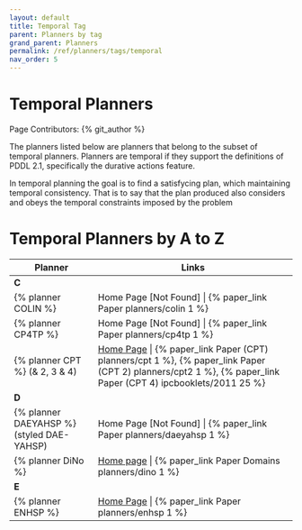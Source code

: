 ```yaml
---
layout: default
title: Temporal Tag
parent: Planners by tag
grand_parent: Planners
permalink: /ref/planners/tags/temporal
nav_order: 5
---
```

# Temporal Planners

Page Contributors: {% git_author %}

The planners listed below are planners that belong to the subset of temporal planners. Planners are temporal if they support the definitions of PDDL 2.1, specifically the durative actions feature.

In temporal planning the goal is to find a satisfycing plan, which maintaining temporal consistency. That is to say that the plan produced also considers and obeys the temporal constraints imposed by the problem

# Temporal Planners by A to Z

| Planner | Links |
|---------|-------|
| **C**   |       |
| {% planner COLIN %} | Home Page [Not Found] \| {% paper_link Paper planners/colin 1 %} |
| {% planner CP4TP %} | Home Page [Not Found] \| {% paper_link Paper planners/cp4tp 1 %} |
| {% planner CPT %} (& 2, 3 & 4) | [Home Page](http://v.vidal.free.fr/onera/#cpt) \| {% paper_link Paper (CPT) planners/cpt 1 %}, {% paper_link Paper (CPT 2) planners/cpt2 1 %}, {% paper_link Paper (CPT 4) ipcbooklets/2011 25 %} |
| **D**   |       |
| {% planner DAEYAHSP %} (styled DAE-YAHSP) | Home Page [Not Found] \| {% paper_link Paper planners/daeyahsp 1 %} |
| {% planner DiNo %} | [Home page](http://kcl-planning.github.io/DiNo/) \| {% paper_link Paper Domains planners/dino 1 %} |
| **E**   |       |
| {% planner ENHSP %} | [Home Page](https://bitbucket.org/enricode/the-enhsp-planner) \| {% paper_link Paper planners/enhsp 1 %} |